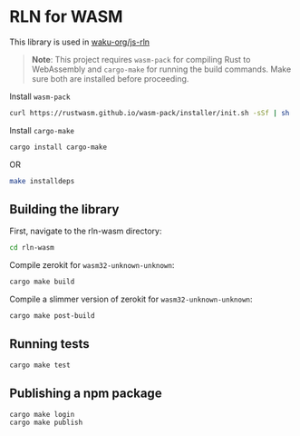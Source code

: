 # RLN for WASM

This library is used in [waku-org/js-rln](https://github.com/waku-org/js-rln/)

> **Note**: This project requires `wasm-pack` for compiling Rust to WebAssembly and `cargo-make` for running the build commands. Make sure both are installed before proceeding.

Install `wasm-pack`

```bash
curl https://rustwasm.github.io/wasm-pack/installer/init.sh -sSf | sh
```

Install `cargo-make`

```bash
cargo install cargo-make
```

OR

```bash
make installdeps
```

## Building the library

First, navigate to the rln-wasm directory:

```bash
cd rln-wasm
```

Compile zerokit for `wasm32-unknown-unknown`:

```bash
cargo make build
```

Compile a slimmer version of zerokit for `wasm32-unknown-unknown`:

```bash
cargo make post-build
```

## Running tests

```bash
cargo make test
```

## Publishing a npm package

```bash
cargo make login
cargo make publish
```
